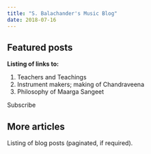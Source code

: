 ```yaml
---
title: "S. Balachander's Music Blog"
date: 2018-07-16
---
```

## Featured posts

**Listing of links to:**
1. Teachers and Teachings
2. Instrument makers; making of Chandraveena
3. Philosophy of Maarga Sangeet

<notice-box>
<my-button>Subscribe</my-button>
</notice-box>

## More articles

Listing of blog posts (paginated, if required).

